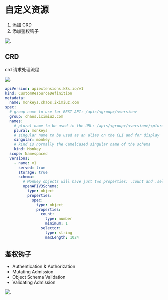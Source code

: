 # 自定义资源

1. 添加 CRD
2. 添加鉴权钩子

![.](https://iximiuz.com/kubernetes-api-how-to-extend/extending-kubernetes-api-2000-opt.png)

## CRD

crd 请求处理流程

![.](https://iximiuz.com/kubernetes-api-how-to-extend/controller-2000-opt.png)

```yaml
apiVersion: apiextensions.k8s.io/v1
kind: CustomResourceDefinition
metadata:
  name: monkeys.chaos.iximiuz.com
spec:
  # group name to use for REST API: /apis/<group>/<version>
  group: chaos.iximiuz.com
  names:
    # plural name to be used in the URL: /apis/<group>/<version>/<plural>
    plural: monkeys
    # singular name to be used as an alias on the CLI and for display
    singular: monkey
    # kind is normally the CamelCased singular name of the schema
    kind: Monkey
  scope: Namespaced
  versions:
    - name: v1
      served: true
      storage: true
      schema:
        # Monkey objects will have just two properties: .count and .selector
        openAPIV3Schema:
          type: object
          properties:
            spec:
              type: object
              properties:
                count:
                  type: number
                  minimum: 1
                selector:
                  type: string
                  maxLength: 1024
```

## 鉴权钩子

- Authentication & Authorization
- Mutating Admission
- Object Schema Validation
- Validating Admission

![.](https://iximiuz.com/kubernetes-api-how-to-extend/webhooks-2000-opt.png)
